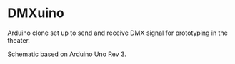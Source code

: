 DMXuino
=======

Arduino clone set up to send and receive DMX signal for prototyping in the theater.

Schematic based on Arduino Uno Rev 3. 
